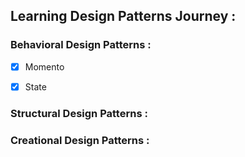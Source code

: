 ## Learning Design Patterns Journey :
### Behavioral Design Patterns : 
- [x] Momento 
- [x] State 


### Structural Design Patterns : 

### Creational Design Patterns : 